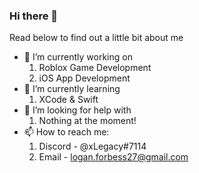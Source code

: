 ### Hi there 👋


Read below to find out a little bit about me


- 🔭 I’m currently working on
   1. Roblox Game Development
   2. iOS App Development
- 🌱 I’m currently learning
   1. XCode & Swift
- 🤔 I’m looking for help with
   1. Nothing at the moment!
- 📫 How to reach me: 
   1. Discord - @xLegacy#7114
   2. Email - logan.forbess27@gmail.com
